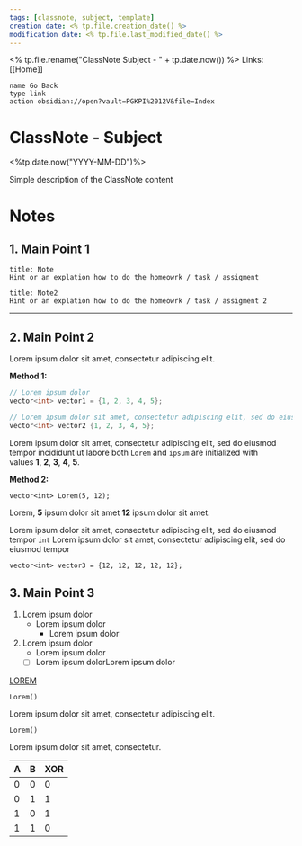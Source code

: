 ```yaml
---
tags: [classnote, subject, template]
creation date: <% tp.file.creation_date() %>
modification date: <% tp.file.last_modified_date() %>
---
```

<% tp.file.rename("ClassNote Subject - " + tp.date.now()) %>
Links: [[Home]]
```button
name Go Back
type link
action obsidian://open?vault=PGKPI%2012V&file=Index
```
# ClassNote - Subject
<%tp.date.now("YYYY-MM-DD")%>

Simple description of the ClassNote content
# Notes
## 1. Main Point 1
```ad-example
title: Note
Hint or an explation how to do the homeowrk / task / assigment
```
```ad-note
title: Note2
Hint or an explation how to do the homeowrk / task / assigment 2
```
---
## 2. Main Point 2
Lorem ipsum dolor sit amet, consectetur adipiscing elit.

**Method 1:**

```cs
// Lorem ipsum dolor
vector<int> vector1 = {1, 2, 3, 4, 5};
```

```cs
// Lorem ipsum dolor sit amet, consectetur adipiscing elit, sed do eiusmod tempor incididunt ut labore
vector<int> vector2 {1, 2, 3, 4, 5};
```

Lorem ipsum dolor sit amet, consectetur adipiscing elit, sed do eiusmod tempor incididunt ut labore both `Lorem` and `ipsum` are initialized with values **1**, **2**, **3**, **4**, **5**.

**Method 2:**

```
vector<int> Lorem(5, 12);
```

Lorem, **5** ipsum dolor sit amet **12** ipsum dolor sit amet.

Lorem ipsum dolor sit amet, consectetur adipiscing elit, sed do eiusmod tempor `int` Lorem ipsum dolor sit amet, consectetur adipiscing elit, sed do eiusmod tempor

```
vector<int> vector3 = {12, 12, 12, 12, 12};
```
## 3. Main Point 3
1. Lorem ipsum dolor
	- Lorem ipsum dolor
		- Lorem ipsum dolor
2. Lorem ipsum dolor
	- Lorem ipsum dolor
	- [ ] Lorem ipsum dolorLorem ipsum dolor

[LOREM](https://loremipsum.io/generator/?n=5&t=p)

`Lorem()`

Lorem ipsum dolor sit amet, consectetur adipiscing elit.

`Lorem()`

Lorem ipsum dolor sit amet, consectetur.

| A   | B   | XOR |
| --- | --- | --- |
| 0   | 0   | 0   |
| 0   | 1   | 1   |
| 1   | 0   | 1   |
| 1   | 1   | 0   |
